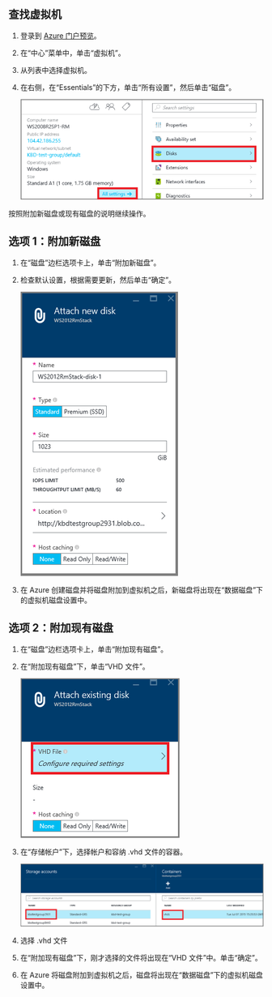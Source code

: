 <!-- Ibiza Portal: tested -->

## 查找虚拟机

1. 登录到 [Azure 门户预览](https://portal.azure.cn/)。

2. 在“中心”菜单中，单击“虚拟机”。

3.	从列表中选择虚拟机。

4. 在右侧，在“Essentials”的下方，单击“所有设置”，然后单击“磁盘”。

	![打开磁盘设置](./media/virtual-machines-common-attach-disk-portal/find-disk-settings.png)

按照附加新磁盘或现有磁盘的说明继续操作。

## 选项 1：附加新磁盘

1.	在“磁盘”边栏选项卡上，单击“附加新磁盘”。

2.	检查默认设置，根据需要更新，然后单击“确定”。

 	![检查磁盘设置](./media/virtual-machines-common-attach-disk-portal/attach-new.png)

3.	在 Azure 创建磁盘并将磁盘附加到虚拟机之后，新磁盘将出现在“数据磁盘”下的虚拟机磁盘设置中。

## 选项 2：附加现有磁盘

1.	在“磁盘”边栏选项卡上，单击“附加现有磁盘”。

2.	在“附加现有磁盘”下，单击“VHD 文件”。

	![附加现有磁盘](./media/virtual-machines-common-attach-disk-portal/attach-existing.png)

3.	在“存储帐户”下，选择帐户和容纳 .vhd 文件的容器。

	![查找 VHD 位置](./media/virtual-machines-common-attach-disk-portal/find-storage-container.png)

4.	选择 .vhd 文件

5.	在“附加现有磁盘”下，刚才选择的文件将出现在“VHD 文件”中。单击“确定”。

6.	在 Azure 将磁盘附加到虚拟机之后，磁盘将出现在“数据磁盘”下的虚拟机磁盘设置中。

